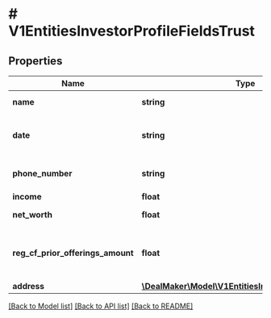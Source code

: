 # # V1EntitiesInvestorProfileFieldsTrust

## Properties

Name | Type | Description | Notes
------------ | ------------- | ------------- | -------------
**name** | **string** | The name of the trust | [optional]
**date** | **string** | The creation date of the trust | [optional]
**phone_number** | **string** | The phone number of the trust | [optional]
**income** | **float** | The income | [optional]
**net_worth** | **float** | The net worth | [optional]
**reg_cf_prior_offerings_amount** | **float** | The prior offering amount in the last 12 months | [optional]
**address** | [**\DealMaker\Model\V1EntitiesInvestorProfileAddress**](V1EntitiesInvestorProfileAddress.md) |  | [optional]

[[Back to Model list]](../../README.md#models) [[Back to API list]](../../README.md#endpoints) [[Back to README]](../../README.md)
